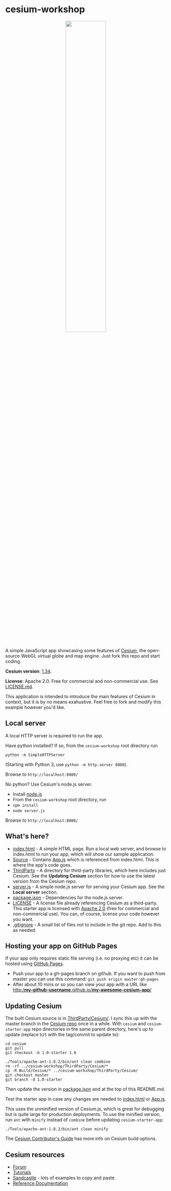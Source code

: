 # cesium-workshop

<p align="center">
    <a href="http://cesiumjs.org/">
        <img src="https://github.com/AnalyticalGraphicsInc/cesium/wiki/logos/Cesium_Logo_Color.jpg" width="50%" />
    </a>
</p>

A simple JavaScript app showcasing some features of [Cesium](http://cesium.agi.com/), the open-source WebGL virtual globe and map engine.  Just fork this repo and start coding.

**Cesium version**: [1.34](http://cesiumjs.org/downloads.html).

**License**: Apache 2.0.  Free for commercial and non-commercial use.  See [LICENSE.md](LICENSE.md).

This application is intended to introduce the main features of Cesium in context, but it is by no means exahustive. Feel free to fork and modify this example however you'd like.

Local server
------------

A local HTTP server is required to run the app.

Have python installed?  If so, from the `cesium-workshop` root directory run
```
python -m SimpleHTTPServer
```
(Starting with Python 3, use `python -m http.server 8000`).

Browse to `http://localhost:8000/`

No python?  Use Cesium's node.js server.

* Install [node.js](http://nodejs.org/)
* From the `cesium-workshop` root directory, run
* `npm install`
* `node server.js`

Browse to `http://localhost:8000/`

What's here?
------------

* [index.html](index.html) - A simple HTML page. Run a local web server, and browse to index.html to run your app, which will show our sample application.
* [Source](Source/) - Contains [App.js](Source/App.js) which is referenced from index.html.  This is where the app's code goes.
* [ThirdParty](ThirdParty/) - A directory for third-party libraries, which here includes just Cesium.  See the **Updating Cesium** section for how to use the latest version from the Cesium repo.
* [server.js](server.js) - A simple node.js server for serving your Cesium app.  See the **Local server** section.
* [package.json](package.json) - Dependencies for the node.js server.
* [LICENSE](LICENSE) - A license file already referencing Cesium as a third-party.  This starter app is licensed with [Apache 2.0](http://www.apache.org/licenses/LICENSE-2.0.html) (free for commercial and non-commercial use).  You can, of course, license your code however you want.
* [.gitignore](.gitignore) - A small list of files not to include in the git repo.  Add to this as needed.

Hosting your app on GitHub Pages
--------------------------------

If your app only requires static file serving (i.e. no proxying etc) it can be hosted using [GitHub Pages](https://pages.github.com/).
* Push your app to a gh-pages branch on github.  If you want to push from master you can use this command:
`git push origin master:gh-pages`
* After about 10 mins or so you can view your app with a URL like [http:/**my-github-username**.github.io/**my-awesome-cesium-app**/](http://my-github-username.github.io/my-awesome-cesium-app/)

Updating Cesium
---------------

The built Cesium source is in [ThirdParty/Cesium/](ThirdParty/Cesium/).  I sync this up with the master branch in the [Cesium repo](https://github.com/AnalyticalGraphicsInc/cesium) once in a while.  With `cesium` and `cesium-starter-app` repo directories in the same parent directory, here's up to update (replace `b25` with the tag/commit to update to):
```
cd cesium
git pull
git checkout -b 1.0-starter 1.0

./Tools/apache-ant-1.8.2/bin/ant clean combine
rm -rf ../cesium-workshop/ThirdParty/Cesium/*
cp -R Build/Cesium/* ../cesium-workshop/ThirdParty/Cesium/
git checkout master
git branch -d 1.0-starter
```
Then update the version in [package.json](package.json) and at the top of this README.md.

Test the starter app in case any changes are needed to [index.html](index.html) or [App.js](Source/App.js).

This uses the unminified version of Cesium.js, which is great for debugging but is quite large for production deployments.  To use the minified version, run `ant` with `minify` instead of `combine` before updating `cesium-starter-app`:
```
./Tools/apache-ant-1.8.2/bin/ant clean minify
```
The [Cesium Contributor's Guide](https://github.com/AnalyticalGraphicsInc/cesium/wiki/Contributor's-Guide) has more info on Cesium build options.

Cesium resources
----------------

* [Forum](http://cesium.agi.com/forum.html)
* [Tutorials](http://cesium.agi.com/tutorials.html)
* [Sandcastle](http://cesium.agi.com/Cesium/Apps/Sandcastle/index.html) - lots of examples to copy and paste.
* [Reference Documentation](http://cesium.agi.com/refdoc.html)
